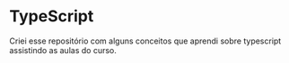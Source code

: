 # TypeScript
Criei esse repositório com alguns conceitos que aprendi sobre typescript assistindo as aulas do curso.
